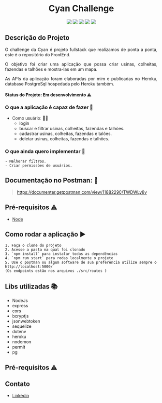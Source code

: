 <h1 align="center"> Cyan Challenge </h1>

<p align="center"><img src="https://img.shields.io/static/v1?label=Node&message=js&color=green&style=flat&logo=NODEJS"/>
<img src="https://img.shields.io/static/v1?label=Express&message=AWS&color=black&style=flat&logo=EXPRESS"/>
<img src="https://img.shields.io/static/v1?label=Sequelize&message=AWS&color=black&style=flat&logo=SEQUELIZE"/>
<img src="https://img.shields.io/static/v1?label=Heroku&message=deploy&color=purple&style=flat&logo=HEROKU"/>
<img src="https://img.shields.io/static/v1?label=PostgreSql&message=database&color=blue&style=flat&logo=POSTGRESQL"/></p>



## Descrição do Projeto
<p align="justify"> O challenge da Cyan é projeto fullstack que realizamos de ponta a ponta, este é o repositório do FrontEnd. </p>
<p align="justify"> O objetivo foi criar uma aplicação que possa criar usinas, colheitas, fazendas e talhões e mostra-las em um mapa.</p>
<p align="justify">As APIs da aplicação foram elaboradas por mim e publicadas no Heroku, database PostgreSql hospedada pelo Heroku também.</p>

#### Status do Projeto: Em desenvolvimento :warning:

### O que a aplicação é capaz de fazer :checkered_flag:
- Como usuário: :ok_woman:
    - login
    - buscar e filtrar usinas, colheitas, fazendas e talhões.
    - cadastrar usinas, colheitas, fazendas e talões.
    - deletar usinas, colheitas, fazendas e talhões.
    
### O que ainda quero implementar :checkered_flag:
    - Melhorar filtros.
    - Criar permissões de usuários.
    
## Documentação no Postman: :dash:

> https://documenter.getpostman.com/view/11882290/TWDWLy8v

## Pré-requisitos :warning:

- [Node](https://nodejs.org/en/download/)

## Como rodar a aplicação :arrow_forward:
    1. Faça o clone do projeto
    2. Acesse a pasta na qual foi clonado
    3. `npm install` para instalar todas as dependências
    4. `npm run start` para rodas localmente o projeto
    5. Use o postman ou algum software de sua preferência utilize sempre o http://localhost:5000/ 
    (Os endpoints estão nos arquivos ./src/routes )
    
## Libs utilizadas :books:

- NodeJs
- express
- cors
- bcryptjs
- jsonwebtoken
- sequelize
- dotenv
- heroku
- nodemon
- permit
- pg

## Pré-requisitos :warning:

## Contato
- [Linkedin](https://www.linkedin.com/in/diegomiyabara/)
